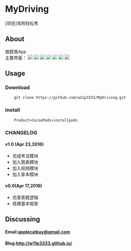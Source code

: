 # MyDriving
[项目]驾照轻松考

## About
做题类App  
主要界面：
![](https://github.com/w11p3333/MyDriving/raw/master/Image/home.png) 
![](https://github.com/w11p3333/MyDriving/raw/master/Image/chart.png) 
![](https://github.com/w11p3333/MyDriving/raw/master/Image/book.png) 
![](https://github.com/w11p3333/MyDriving/raw/master/Image/choose.png) 
![](https://github.com/w11p3333/MyDriving/raw/master/Image/readyTest.png) 
![](https://github.com/w11p3333/MyDriving/raw/master/Image/test.png) 
![](https://github.com/w11p3333/MyDriving/raw/master/Image/score.png) 
## Usage
### Download

		git clone https://github.com/w11p3333/MyDriving.git
### install

		Product>CocoaPods>installpods
### CHANGELOG
#### v1.0 (Apr 23,2016)
- 完成考试模块 
- 加入图表模块	
- 加入视频模块
- 加入拿本模块

#### v0.9(Apr 17,2016)
- 完善答题逻辑
- 搭建基本框架

## Discussing

#### Email:applecatkay@gmail.com
#### Blog:http://w11p3333.github.io/